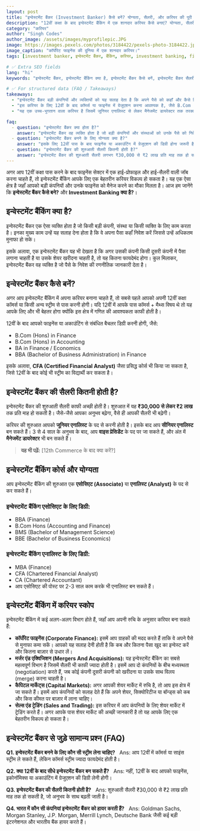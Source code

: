```yaml
---
layout: post
title: "इन्वेस्टमेंट बैंकर (Investment Banker) कैसे बनें? योग्यता, सैलरी, और करियर की पूरी जानकारी"
description: "12वीं कक्षा के बाद इन्वेस्टमेंट बैंकिंग में एक शानदार करियर कैसे बनाएं? योग्यता, सैलरी, कोर्स और करियर स्कोप की पूरी जानकारी हिंदी में।"
category: "करियर"
author: "Singh Codes"
author_image: /assets/images/myprofilepic.JPG 
image: https://images.pexels.com/photos/3184422/pexels-photo-3184422.jpeg?auto=compress&cs=tinysrgb&w=1260&h=750&dpr=1
image_caption: "कॉर्पोरेट फाइनेंस की दुनिया में एक शानदार करियर।"
tags: [investment banker, इन्वेस्टमेंट बैंकर, बैंकिंग, करियर, investment banking, finance, investment banking courses]

# ✅ Extra SEO fields
lang: "hi"
keywords: "इन्वेस्टमेंट बैंकर, इन्वेस्टमेंट बैंकिंग क्या है, इन्वेस्टमेंट बैंकर कैसे बनें, इन्वेस्टमेंट बैंकर सैलरी, investment banker kaise bane, investment banking career"

# ✅ For structured data (FAQ / Takeaways)
takeaways:
  - "इन्वेस्टमेंट बैंकर बड़ी कंपनियों और व्यक्तियों को यह सलाह देता है कि अपने पैसे को कहाँ और कैसे निवेश करें जिससे अधिकतम लाभ हो।"
  - "इस करियर के लिए 12वीं के बाद कॉमर्स या फाइनेंस में ग्रेजुएशन करना आवश्यक है, जैसे B.Com (Hons) या BBA Finance।"
  - "यह एक उच्च-भुगतान वाला करियर है जिसमें जूनियर एनालिस्ट से लेकर मैनेजमेंट डायरेक्टर तक तरक्की के कई अवसर होते हैं।"

faq:
  - question: "इन्वेस्टमेंट बैंकर क्या होता है?"
    answer: "इन्वेस्टमेंट बैंकर वह व्यक्ति होता है जो बड़ी कंपनियों और संस्थाओं को उनके पैसे को निवेश करने के बारे में सलाह देता है।"
  - question: "इन्वेस्टमेंट बैंकर बनने के लिए योग्यता क्या है?"
    answer: "इसके लिए 12वीं पास के बाद फाइनेंस या अकाउंटिंग में ग्रेजुएशन की डिग्री होना जरूरी है।"
  - question: "इन्वेस्टमेंट बैंकर की शुरुआती सैलरी कितनी होती है?"
    answer: "इन्वेस्टमेंट बैंकर की शुरुआती सैलरी लगभग ₹30,000 से ₹2 लाख प्रति माह तक हो सकती है।"
---
```


अगर आप 12वीं कक्षा पास करने के बाद फाइनेंस सेक्टर में एक हाई-प्रोफाइल और हाई-सैलरी वाली जॉब करना चाहते हैं, तो इन्वेस्टमेंट बैंकिंग आपके लिए एक बेहतरीन करियर विकल्प हो सकता है। यह एक ऐसा क्षेत्र है जहाँ आपको बड़ी कंपनियों और उनके फाइनेंस को मैनेज करने का मौका मिलता है। आज हम जानेंगे कि **इन्वेस्टमेंट बैंकर कैसे बने?** और **Investment Banking क्या है?**।

## इन्वेस्टमेंट बैंकिंग क्या है?

इन्वेस्टमेंट बैंकर एक ऐसा व्यक्ति होता है जो किसी बड़ी कंपनी, संस्था या किसी व्यक्ति के लिए काम करता है। इनका मुख्य काम उन्हें यह सलाह देना होता है कि वे अपना पैसा कहाँ निवेश करें जिससे उन्हें अधिकतम मुनाफा हो सके।

इसके अलावा, एक इन्वेस्टमेंट बैंकर यह भी देखता है कि अगर उसकी कंपनी किसी दूसरी कंपनी में पैसा लगाना चाहती है या उसके शेयर खरीदना चाहती है, तो यह कितना फायदेमंद होगा। कुल मिलाकर, इन्वेस्टमेंट बैंकर वह व्यक्ति है जो पैसे के निवेश की रणनीतिक जानकारी देता है।

## इन्वेस्टमेंट बैंकर कैसे बनें?

अगर आप इन्वेस्टमेंट बैंकिंग में अपना करियर बनाना चाहते हैं, तो सबसे पहले आपको अपनी 12वीं कक्षा कॉमर्स या किसी अन्य स्ट्रीम से पास करनी होगी। यदि 12वीं में आपके पास कॉमर्स + मैथ्स विषय थे तो यह आपके लिए और भी बेहतर होगा क्योंकि इस क्षेत्र में गणित की आवश्यकता काफी होती है।

12वीं के बाद आपको फाइनेंस या अकाउंटिंग से संबंधित बैचलर डिग्री करनी होगी, जैसे:
* B.Com (Hons) in Finance
* B.Com (Hons) in Accounting
* BA in Finance / Economics
* BBA (Bachelor of Business Administration) in Finance

इसके अलावा, **CFA (Certified Financial Analyst)** जैसा प्रसिद्ध कोर्स भी किया जा सकता है, जिसे 12वीं के बाद कोई भी स्ट्रीम का विद्यार्थी कर सकता है।

## इन्वेस्टमेंट बैंकर की सैलरी कितनी होती है?

इन्वेस्टमेंट बैंकर की शुरुआती सैलरी काफी अच्छी होती है। शुरुआत में यह **₹30,000 से लेकर ₹2 लाख** तक प्रति माह हो सकती है। जैसे-जैसे आपका अनुभव बढ़ेगा, वैसे ही आपकी सैलरी भी बढ़ेगी।

करियर की शुरुआत आपको **जूनियर एनालिस्ट** के पद से करनी होती है। इसके बाद आप **सीनियर एनालिस्ट** बन सकते हैं। 3 से 4 साल के अनुभव के बाद, आप **वाइस प्रेसिडेंट** के पद पर जा सकते हैं, और अंत में **मैनेजमेंट डायरेक्टर** भी बन सकते हैं।

> **यह भी पढ़ें:** [12th Commerce के बाद क्या करें?]

## इन्वेस्टमेंट बैंकिंग कोर्स और योग्यता

आप इन्वेस्टमेंट बैंकिंग की शुरुआत एक **एसोसिएट (Associate)** या **एनालिस्ट (Analyst)** के पद से कर सकते हैं।

### इन्वेस्टमेंट बैंकिंग एसोसिएट के लिए डिग्री:
* BBA (Finance)
* B.Com Hons (Accounting and Finance)
* BMS (Bachelor of Management Science)
* BBE (Bachelor of Business Economics)

### इन्वेस्टमेंट बैंकिंग एनालिस्ट के लिए डिग्री:
* MBA (Finance)
* CFA (Chartered Financial Analyst)
* CA (Chartered Accountant)
* आप एसोसिएट की पोस्ट पर 2-3 साल काम करके भी एनालिस्ट बन सकते हैं।

## इन्वेस्टमेंट बैंकिंग में करियर स्कोप

इन्वेस्टमेंट बैंकिंग में कई अलग-अलग विभाग होते हैं, जहाँ आप अपनी रुचि के अनुसार करियर बना सकते हैं:

* **कॉर्पोरेट फाइनेंस (Corporate Finance):** इसमें आप ग्राहकों की मदद करते हैं ताकि वे अपने पैसे से मुनाफा कमा सकें। आपको यह सलाह देनी होती है कि कब और कितना पैसा खुद का इन्वेस्ट करें और कितना बाज़ार से उधार लें।
* **मर्जर एंड एक्विजिशन (Mergers And Acquisitions):** यह इन्वेस्टमेंट बैंकिंग का सबसे महत्वपूर्ण विभाग है जिसमें सैलरी भी काफी ज्यादा होती है। इसमें आप दो कंपनियों के बीच मध्यस्थता (negotiation) करते हैं, जब कोई कंपनी दूसरी कंपनी को खरीदना या उसके साथ विलय (merge) करना चाहती है।
* **कैपिटल मार्केट्स (Capital Markets):** अगर आपकी शेयर मार्केट में रुचि है, तो आप इस क्षेत्र में जा सकते हैं। इसमें आप कंपनियों को सलाह देते हैं कि अपने शेयर, सिक्योरिटीज या बॉन्ड्स को कब और किस कीमत पर बाज़ार में लाना चाहिए।
* **सेल्स एंड ट्रेडिंग (Sales and Trading):** इस करियर में आप कंपनियों के लिए शेयर मार्केट में ट्रेडिंग करते हैं। अगर आपके पास शेयर मार्केट की अच्छी जानकारी है तो यह आपके लिए एक बेहतरीन विकल्प हो सकता है।

## इन्वेस्टमेंट बैंकर से जुड़े सामान्य प्रश्न (FAQ)

**Q1. इन्वेस्टमेंट बैंकर बनने के लिए कौन सी स्ट्रीम लेना चाहिए?**  
Ans: आप 12वीं में कॉमर्स या साइंस स्ट्रीम ले सकते हैं, लेकिन कॉमर्स स्ट्रीम ज्यादा फायदेमंद होती है।

**Q2. क्या 12वीं के बाद सीधे इन्वेस्टमेंट बैंकर बन सकते हैं?**  
Ans: नहीं, 12वीं के बाद आपको फाइनेंस, इकोनॉमिक्स या अकाउंटिंग में ग्रेजुएशन की डिग्री लेनी होगी।

**Q3. इन्वेस्टमेंट बैंकर की सैलरी कितनी होती है?**  
Ans: शुरुआती सैलरी ₹30,000 से ₹2 लाख प्रति माह तक हो सकती है, जो अनुभव के साथ बढ़ती जाती है।

**Q4. भारत में कौन सी कंपनियां इन्वेस्टमेंट बैंकर को हायर करती हैं?**  
Ans: Goldman Sachs, Morgan Stanley, J.P. Morgan, Merrill Lynch, Deutsche Bank जैसी कई बड़ी इंटरनेशनल और भारतीय बैंक हायर करते हैं।






